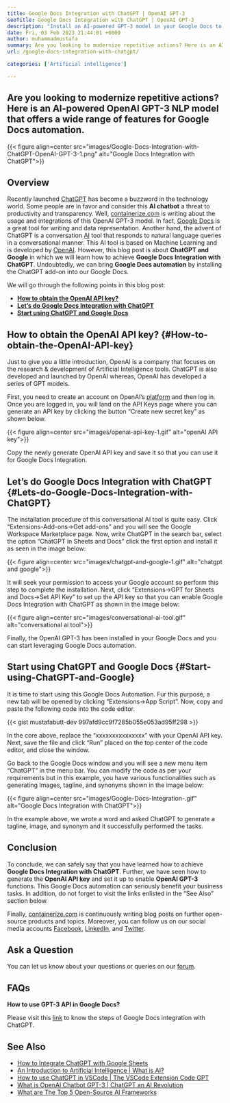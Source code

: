 ```yaml
---
title: Google Docs Integration with ChatGPT | OpenAI GPT-3
seoTitle: Google Docs Integration with ChatGPT | OpenAI GPT-3
description: "Install an AI-powered GPT-3 model in your Google Docs to automate various business tasks. Let's learn how to achieve Google Docs Integration with ChatGPT."
date: Fri, 03 Feb 2023 21:44:01 +0000
author: muhammadmustafa
summary: Are you looking to modernize repetitive actions? Here is an AI-powered OpenAI GPT-3 NLP model that offers a wide range of features for Google Docs automation.
url: /google-docs-integration-with-chatgpt/

categories: ['Artificial intelligence']

---
```

## Are you looking to modernize repetitive actions? Here is an AI-powered OpenAI GPT-3 NLP model that offers a wide range of features for Google Docs automation.

{{< figure align=center src="images/Google-Docs-Integration-with-ChatGPT-OpenAI-GPT-3-1.png" alt="Google Docs Integration with ChatGPT">}}  

## Overview

Recently launched [ChatGPT][1] has become a buzzword in the technology world. Some people are in favor and consider this **AI chatbot** a threat to productivity and transparency. Well, [containerize.com][2] is writing about the usage and integrations of this OpenAI GPT-3 model. In fact, [Google Docs][3] is a great tool for writing and data representation. Another hand, the advent of ChatGPT is a conversation [AI][4] tool that responds to natural language queries in a conversational manner. This AI tool is based on Machine Learning and is developed by [OpenAI][5]. However, this blog post is about **ChatGPT and Google** in which we will learn how to achieve **Google Docs Integration with ChatGPT**. Undoubtedly, we can bring **Google Docs automation** by installing the ChatGPT add-on into our Google Docs. 

We will go through the following points in this blog post:

  * [**How to obtain the OpenAI API key?**][6]
  * **[Let’s do Google Docs Integration with ChatGPT][7]**
  * [**Start using ChatGPT and Google** **Docs**][8]

## How to obtain the OpenAI API key? {#How-to-obtain-the-OpenAI-API-key}

Just to give you a little introduction, OpenAI is a company that focuses on the research & development of Artificial Intelligence tools. ChatGPT is also developed and launched by OpenAI whereas, OpenAI has developed a series of GPT models. 

First, you need to create an account on OpenAI’s [platform][9] and then log in. Once you are logged in, you will land on the API Keys page where you can generate an API key by clicking the button “Create new secret key” as shown below. 

{{< figure align=center src="images/openai-api-key-1.gif" alt="openAI API key">}}  

Copy the newly generate OpenAI API key and save it so that you can use it for Google Docs Integration. 

## Let’s do Google Docs Integration with ChatGPT {#Lets-do-Google-Docs-Integration-with-ChatGPT}

The installation procedure of this conversational AI tool is quite easy. Click “Extensions-Add-ons->Get add-ons” and you will see the Google Workspace Marketplace page. Now, write ChatGPT in the search bar, select the option “ChatGPT in Sheets and Docs” click the first option and install it as seen in the image below:

{{< figure align=center src="images/chatgpt-and-google-1.gif" alt="chatgpt and google">}}  

It will seek your permission to access your Google account so perform this step to complete the installation. Next, click “Extensions->GPT for Sheets and Docs->Set API Key” to set up the API key so that you can enable Google Docs Integration with ChatGPT as shown in the image below:

{{< figure align=center src="images/conversational-ai-tool.gif" alt="conversational ai tool">}}  

Finally, the OpenAI GPT-3 has been installed in your Google Docs and you can start leveraging Google Docs automation.

## Start using ChatGPT and Google Docs {#Start-using-ChatGPT-and-Google}

It is time to start using this Google Docs Automation. Fur this purpose, a new tab will be opened by clicking “Extensions->App Script”. Now, copy and paste the following code into the code editor.



{{< gist mustafabutt-dev 997afd9cc9f7285b055e053ad95ff298 >}}

In the core above, replace the “xxxxxxxxxxxxxxx” with your OpenAI API key. Next, save the file and click “Run” placed on the top center of the code editor, and close the window. 

Go back to the Google Docs window and you will see a new menu item “ChatGPT” in the menu bar. You can modify the code as per your requirements but in this example, you have various functionalities such as generating Images, tagline, and synonyms shown in the image below:

{{< figure align=center src="images/Google-Docs-Integration-.gif" alt="Google Docs Integration with ChatGPT">}}  

In the example above, we wrote a word and asked ChatGPT to generate a tagline, image, and synonym and it successfully performed the tasks. 

## Conclusion

To conclude, we can safely say that you have learned how to achieve **Google Docs Integration with ChatGPT**. Further, we have seen how to generate the **OpenAI API key** and set it up to enable **OpenAI GPT-3** functions. This Google Docs automation can seriously benefit your business tasks. In addition, do not forget to visit the links enlisted in the “See Also” section below.

Finally, [containerize.com][2] is continuously writing blog posts on further open-source products and topics. Moreover, you can follow us on our social media accounts [Facebook][10], [LinkedIn][11], and [Twitter][12].

## Ask a Question

You can let us know about your questions or queries on our [forum][13].

## FAQs

**How to use GPT-3 API in Google Docs?**

Please visit this [link][7] to know the steps of Google Docs integration with ChatGPT. 

## See Also

  * [How to Integrate ChatGPT with Google Sheets][14]
  * [An Introduction to Artificial Intelligence | What is AI?][4]
  * [How to use ChatGPT in VSCode | The VSCode Extension Code GPT][15]
  * [What is OpenAI Chatbot GPT-3 | ChatGPT an AI Revolution][1]
  * [What are The Top 5 Open-Source AI Frameworks][16]

 [1]: https://blog.containerize.com/artificial-intelligence/what-is-openai-chatbot-gpt-3-chatgpt-an-ai-revolution/

 [2]: https://www.containerize.com/
 [3]: https://docs.google.com/document/u/0/
 [4]: https://blog.containerize.com/artificial-intelligence/an-introduction-to-artificial-intelligence-what-is-ai/

 [5]: https://openai.com/
 [6]: #How-to-obtain-the-OpenAI-API-key
 [7]: #Lets-do-Google-Docs-Integration-with-ChatGPT
 [8]: #Start-using-ChatGPT-and-Google
 [9]: https://platform.openai.com/account/api-keys
 [10]: https://web.facebook.com/containerize
 [11]: https://www.linkedin.com/company/containerize/
 [12]: https://twitter.com/containerize_co
 [13]: https://forum.containerize.com/
 [14]: https://blog.containerize.com/artificial-intelligence/integrate-chatgpt-with-google-sheets/

 [15]: https://blog.containerize.com/artificial-intelligence/how-to-use-chatgpt-in-vscode-the-vscode-extension-codegpt/

 [16]: https://blog.containerize.com/artificial-intelligence/top-5-open-source-ai-frameworks/
